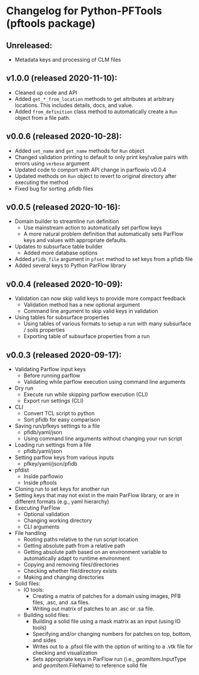 # Changelog for Python-PFTools (pftools package)

## Unreleased:

- Metadata keys and processing of CLM files

## v1.0.0 (released 2020-11-10):

- Cleaned up code and API
- Added ``get_*_from_location`` methods to get attributes at
arbitrary locations. This includes details, docs, and value.
- Added ``from_definition`` class method to automatically create
a ``Run`` object from a file path.

## v0.0.6 (released 2020-10-28):

- Added ``set_name`` and ``get_name`` methods for ``Run`` object
- Changed validation printing to default to only print key/value
pairs with errors using ``verbose`` argument
- Updated code to comport with API change in parflowio v0.0.4
- Updated methods on ``Run`` object to revert to original directory after
executing the method
- Fixed bug for sorting .pfidb files

## v0.0.5 (released 2020-10-16):

- Domain builder to streamline run definition
	- Use mainstream action to automatically set parflow keys
	- A more natural problem definition that automatically sets ParFlow keys and values with appropriate defaults.
- Updates to subsurface table builder
    - Added more database options
- Added `pfidb_file` argument in `pfset` method to set keys from a pfidb file
- Added several keys to Python ParFlow library

## v0.0.4 (released 2020-10-09):

- Validation can now skip valid keys to provide more compact feedback
	- Validation method has a new optional argument
	- Command line argument to skip valid keys in validation
- Using tables for subsurface properties
	- Using tables of various formats to setup a run with many subsurface / soils properties
	- Exporting table of subsurface properties from a run

## v0.0.3 (released 2020-09-17):
- Validating Parflow input keys
	- Before running parflow
	- Validating while parflow execution using command line arguments
- Dry run
	- Execute run while skipping parflow execution (CLI)
	- Export run settings (CLI)
- CLI
	- Convert TCL script to python
	- Sort pfidb for easy comparison
- Saving run/pfkeys settings to a file
	- pfidb/yaml/json
	- Using command line arguments without changing your run script
- Loading run settings from a file
	- pfidb/yaml/json
- Setting parflow keys from various inputs
	- pfkey/yaml/json/pfidb
- pfdist
	- Inside parflowio
	- Inside pftools
- Cloning run to set keys for another run
- Setting keys that may not exist in the main ParFlow library, or are in different formats (e.g., yaml hierarchy)
- Executing ParFlow
	- Optional validation
	- Changing working directory
	- CLI arguments
- File handling
	- Rooting paths relative to the run script location
	- Getting absolute path from a relative path
	- Getting absolute path based on an environment variable to automatically adapt to runtime environment
	- Copying and removing files/directories
	- Checking whether file/directory exists
	- Making and changing directories
- Solid files:
	- IO tools:
		- Creating a matrix of patches for a domain using images, PFB files, .asc, and .sa files.
		- Writing out matrix of patches to an .asc or .sa file.
	- Building solid files:
		- Building a solid file using a mask matrix as an input (using IO tools)
		- Specifying and/or changing numbers for patches on top, bottom, and sides
		- Writes out to a .pfsol file with the option of writing to a .vtk file for checking and visualization
		- Sets appropriate keys in ParFlow run (i.e., *geomItem*.InputType and *geomItem*.FileName) to reference solid file
